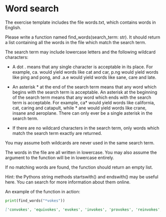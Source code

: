 
# Word search

The exercise template includes the file words.txt, which contains words in English.

Please write a function named find_words(search_term: str). It should return a list containing all the words in the file which match the search term.

The search term may include lowercase letters and the following wildcard characters:

- A dot . means that any single character is acceptable in its place. For example, ca. would yield words like cat and car, p.ng would yield words like ping and pong, and .a.e would yield words like sane, care and late.

- An asterisk \* at the end of the search term means that any word which begins with the search term is acceptable. An asterisk at the beginning of the search term means that any word which ends with the search term is acceptable. For example, ca* would yield words like california, cat, caring and catapult, while \* ane would yield words like crane, insane and aeroplane. There can only ever be a single asterisk in the search term.

- If there are no wildcard characters in the search term, only words which match the search term exactly are returned.

You may assume both wildcards are never used in the same search term.

The words in the file are all written in lowercase. You may also assume the argument to the function will be in lowercase entirely.

If no matching words are found, the function should return an empty list.

Hint: the Pythons string methods startswith() and endswith() may be useful here. You can search for more information about them online.

An example of the function in action:

```python
print(find_words("*vokes"))
```

```markdown
['convokes', 'equivokes', 'evokes', 'invokes', 'provokes', 'reinvokes', 'revokes']
```
